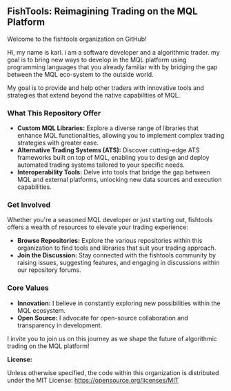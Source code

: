 ## FishTools: Reimagining Trading on the MQL Platform

Welcome to the fishtools organization on GitHub! 

Hi, my name is karl. i am a software developer and a algorithmic trader. my goal is to bring new ways to develop in the MQL platform using programming languages that you already familiar with by bridging the gap between the MQL eco-system to the outside world.

My goal is to provide and help other traders with innovative tools and strategies that extend beyond the native capabilities of MQL. 

### What This Repository Offer

* **Custom MQL Libraries:** Explore a diverse range of libraries that enhance MQL functionalities, allowing you to implement complex trading strategies with greater ease.
* **Alternative Trading Systems (ATS):** Discover cutting-edge ATS frameworks built on top of MQL, enabling you to design and deploy automated trading systems tailored to your specific needs.
* **Interoperability Tools:** Delve into tools that bridge the gap between MQL and external platforms, unlocking new data sources and execution capabilities.

### Get Involved

Whether you're a seasoned MQL developer or just starting out, fishtools offers a wealth of resources to elevate your trading experience:

* **Browse Repositories:** Explore the various repositories within this organization to find tools and libraries that suit your trading approach.
* **Join the Discussion:** Stay connected with the fishtools community by raising issues, suggesting features, and engaging in discussions within our repository forums.

### Core Values

* **Innovation:** I believe in constantly exploring new possibilities within the MQL ecosystem.
* **Open Source:** I advocate for open-source collaboration and transparency in development.

I invite you to join us on this journey as we shape the future of algorithmic trading on the MQL platform!

**License:**

Unless otherwise specified, the code within this organization is distributed under the MIT License: https://opensource.org/licenses/MIT
